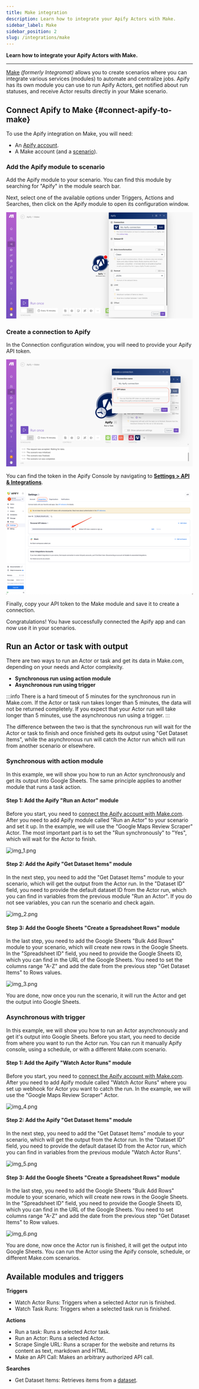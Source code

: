 ```yaml
---
title: Make integration
description: Learn how to integrate your Apify Actors with Make.
sidebar_label: Make
sidebar_position: 2
slug: /integrations/make
---
```


**Learn how to integrate your Apify Actors with Make.**

---

[Make](https://www.make.com/) *(formerly Integromat)* allows you to create scenarios where you can integrate various services (modules) to automate and centralize jobs. Apify has its own module you can use to run Apify Actors, get notified about run statuses, and receive Actor results directly in your Make scenario.

## Connect Apify to Make {#connect-apify-to-make}

To use the Apify integration on Make, you will need:

- An [Apify account](https://console.apify.com/).
- A Make account (and a [scenario](https://www.make.com/en/help/scenarios/creating-a-scenario)).

### Add the Apify module to scenario

Add the Apify module to your scenario. You can find this module by searching for "Apify" in the module search bar.

Next, select one of the available options under Triggers, Actions and Searches, then click on the Apify module to open its configuration window.

![Apify module](../images/apify-module.png)

### Create a connection to Apify

In the Connection configuration window, you will need to provide your Apify API token.

![API token](../images/apify-token.png)

You can find the token in the Apify Console by navigating to **[Settings > API & Integrations](https://console.apify.com/settings/integrations)**.

![Integrations token](../images/apify-integrations-token.png)

Finally, copy your API token to the Make module and save it to create a connection.

Congratulations! You have successfully connected the Apify app and can now use it in your scenarios.

## Run an Actor or task with output

There are two ways to run an Actor or task and get its data in Make.com, depending on your needs and Actor complexity.

* **Synchronous run using action module**
* **Asynchronous run using trigger**

:::info
There is a hard timeout of 5 minutes for the synchronous run in Make.com. If the Actor or task run takes longer than 5 minutes, the data will not be returned completely.
If you expect that your Actor run will take longer than 5 minutes, use the asynchronous run using a trigger.
:::

The difference between the two is that the synchronous run will wait for the Actor or task to finish and once finished gets its output using "Get Dataset Items",
while the asynchronous run will catch the Actor run which will run from another scenario or elsewhere.

### Synchronous with action module

In this example, we will show you how to run an Actor synchronously and get its output into Google Sheets.
The same principle applies to another module that runs a task action.

#### Step 1: Add the Apify "Run an Actor" module

Before you start, you need to [connect the Apify account with Make.com](#create-a-connection-to-apify).
After you need to add Apify module called "Run an Actor" to your scenario and set it up.
In the example, we will use the "Google Maps Review Scraper" Actor. The most important part is to set the "Run synchronously" to "Yes", which will wait for the Actor to finish.

![img_1.png](img_1.png)

#### Step 2: Add the Apify "Get Dataset Items" module

In the next step, you need to add the "Get Dataset Items" module to your scenario, which will get the output from the Actor run.
In the "Dataset ID" field, you need to provide the default dataset ID from the Actor run, which you can find in variables from the previous module "Run an Actor".
If you do not see variables, you can run the scenario and check again.

![img_2.png](img_2.png)

#### Step 3: Add the Google Sheets "Create a Spreadsheet Rows" module

In the last step, you need to add the Google Sheets "Bulk Add Rows" module to your scenario, which will create new rows in the Google Sheets.
In the "Spreadsheet ID" field, you need to provide the Google Sheets ID, which you can find in the URL of the Google Sheets.
You need to set the columns range "A-Z" and add the date from the previous step "Get Dataset Items" to Rows values.

![img_3.png](img_3.png)

You are done, now once you run the scenario, it will run the Actor and get the output into Google Sheets.

### Asynchronous with trigger

In this example, we will show you how to run an Actor asynchronously and get it's output into Google Sheets.
Before you start, you need to decide from where you want to run the Actor run. You can run it manually Apify console, using a schedule, or with a different Make.com scenario.

#### Step 1: Add the Apify "Watch Actor Runs" module

Before you start, you need to [connect the Apify account with Make.com](#create-a-connection-to-apify).
After you need to add Apify module called "Watch Actor Runs" where you set up webhook for Actor you want to catch the run.
In the example, we will use the "Google Maps Review Scraper" Actor.

![img_4.png](img_4.png)

#### Step 2: Add the Apify "Get Dataset Items" module

In the next step, you need to add the "Get Dataset Items" module to your scenario, which will get the output from the Actor run.
In the "Dataset ID" field, you need to provide the default dataset ID from the Actor run, which you can find in variables from the previous module "Watch Actor Runs".

![img_5.png](img_5.png)

#### Step 3: Add the Google Sheets "Create a Spreadsheet Rows" module

In the last step, you need to add the Google Sheets "Bulk Add Rows" module to your scenario, which will create new rows in the Google Sheets.
In the "Spreadsheet ID" field, you need to provide the Google Sheets ID, which you can find in the URL of the Google Sheets.
You need to set columns range "A-Z" and add the date from the previous step "Get Dataset Items" to Row values.

![img_6.png](img_6.png)

You are done, now once the Actor run is finished, it will get the output into Google Sheets.
You can run the Actor using the Apify console, schedule, or different Make.com scenarios.

## Available modules and triggers

**Triggers**

* Watch Actor Runs: Triggers when a selected Actor run is finished.
* Watch Task Runs: Triggers when a selected task run is finished.

**Actions**

* Run a task: Runs a selected Actor task.
* Run an Actor: Runs a selected Actor.
* Scrape Single URL: Runs a scraper for the website and returns its content as text, markdown and HTML.
* Make an API Call: Makes an arbitrary authorized API call.

**Searches**

* Get Dataset Items: Retrieves items from a [dataset](/platform/storage/dataset).

